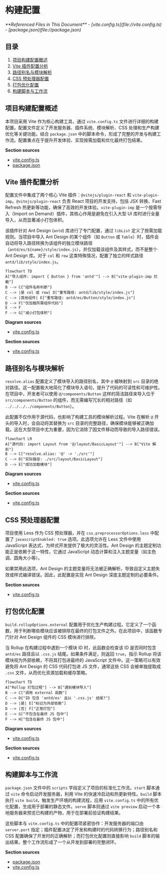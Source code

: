# 构建配置

<cite>
**Referenced Files in This Document**   
- [vite.config.ts](file://vite.config.ts)
- [package.json](file://package.json)
</cite>

## 目录
1. [项目构建配置概述](#项目构建配置概述)
2. [Vite 插件配置分析](#vite-插件配置分析)
3. [路径别名与模块解析](#路径别名与模块解析)
4. [CSS 预处理器配置](#css-预处理器配置)
5. [打包优化配置](#打包优化配置)
6. [构建脚本与工作流](#构建脚本与工作流)

## 项目构建配置概述

本项目采用 Vite 作为核心构建工具，通过 `vite.config.ts` 文件进行详细的构建配置。配置文件定义了开发服务器、插件系统、模块解析、CSS 处理和生产构建优化等关键功能。结合 `package.json` 中的脚本命令，形成了完整的开发与构建工作流。配置重点在于提升开发体验、实现按需加载和优化最终打包结果。

**Section sources**
- [vite.config.ts](file://vite.config.ts#L1-L52)
- [package.json](file://package.json#L1-L60)

## Vite 插件配置分析

配置文件中集成了两个核心 Vite 插件：`@vitejs/plugin-react` 和 `vite-plugin-imp`。`@vitejs/plugin-react` 负责 React 项目的开发支持，包括 JSX 转换、Fast Refresh 热更新等功能，确保了高效的开发体验。`vite-plugin-imp` 是一个按需导入（Import on Demand）插件，其核心作用是避免在引入大型 UI 库时进行全量导入，从而显著减小打包体积。

该插件针对 Ant Design (`antd`) 库进行了专门配置，通过 `libList` 定义了按需加载规则。当项目中导入 Ant Design 的某个组件（如 `Button` 或 `Table`）时，插件会自动将导入路径转换为该组件的独立模块路径（`antd/es/${name}/style/index.js`），并仅加载该组件及其样式，而不是整个 Ant Design 库。对于 `col` 和 `row` 这类特殊情况，配置了独立的样式路径 `antd/lib/style/index.js`。

```mermaid
flowchart TD
A["导入组件: import { Button } from 'antd'"] --> B["vite-plugin-imp 拦截"]
B --> C{"组件名称判断"}
C --> |是 col 或 row| D["重写路径: antd/lib/style/index.js"]
C --> |其他组件| E["重写路径: antd/es/Button/style/index.js"]
D --> F["仅加载所需组件代码"]
E --> F
F --> G["减小打包体积"]
```

**Diagram sources**
- [vite.config.ts](file://vite.config.ts#L8-L18)

**Section sources**
- [vite.config.ts](file://vite.config.ts#L8-L18)

## 路径别名与模块解析

`resolve.alias` 配置定义了模块导入的路径别名，其中 `@` 被映射到 `src` 目录的绝对路径。这一配置极大地简化了模块导入语句，提升了代码的可读性和可维护性。在项目中，开发者可以使用 `@/components/Button` 这样的简洁路径来导入位于 `src/components/Button` 的组件，而无需编写冗长的相对路径（如 `../../../../components/Button`）。

此配置不仅作用于源代码，也影响了构建工具的模块解析过程。Vite 在解析 `@` 开头的导入时，会自动将其替换为 `src` 目录的完整路径，确保模块能够被正确加载。这在大型项目中尤为重要，因为它消除了因文件移动而导致的导入路径错误。

```mermaid
flowchart LR
A["源代码: import Layout from '@/layout/BasicLayout'"] --> B["Vite 解析"]
B --> C["resolve.alias: '@' -> './src'"]
C --> D["实际路径: ./src/layout/BasicLayout"]
D --> E["成功加载模块"]
```

**Diagram sources**
- [vite.config.ts](file://vite.config.ts#L19-L23)

**Section sources**
- [vite.config.ts](file://vite.config.ts#L19-L23)

## CSS 预处理器配置

项目使用 Less 作为 CSS 预处理器，并在 `css.preprocessorOptions.less` 中配置了 `javascriptEnabled: true` 选项。此选项允许在 Less 文件中使用 JavaScript 表达式，为样式开发提供了极大的灵活性。Ant Design 的主题定制功能正是依赖于这一特性，它通过 JavaScript 动态计算和注入主题变量（如主色调、圆角大小等）。

如果禁用此选项，Ant Design 的主题变量将无法被正确解析，导致自定义主题失效或样式编译错误。因此，此配置是实现 Ant Design 深度主题定制的必要条件。

**Section sources**
- [vite.config.ts](file://vite.config.ts#L24-L32)

## 打包优化配置

`build.rollupOptions.external` 配置用于优化生产构建过程。它定义了一个函数，用于判断哪些模块应该被排除在最终的打包文件之外。在此项目中，该函数专门针对 Ant Design 组件的 CSS 模块进行排除。

当 Rollup 在构建过程中遇到一个模块 ID 时，此函数会检查该 ID 是否同时包含 `antd/es` 路径且以 `.css.js` 结尾。如果条件满足，则返回 `true`，指示 Rollup 将该模块视为外部依赖，不将其打包进最终的 JavaScript 文件中。这一策略可以有效避免将 Ant Design 的 CSS 代码打包进 JS 文件，通常这些 CSS 会被单独提取成 `.css` 文件，从而优化资源加载和缓存策略。

```mermaid
flowchart TD
A["Rollup 打包过程"] --> B["遇到模块导入"]
B --> C["调用 external 函数"]
C --> D{"ID 包含 'antd/es' 且以 '.css.js' 结尾?"}
D --> |是| E["标记为外部依赖"]
D --> |否| F["正常打包"]
E --> G["不包含在最终 JS 包中"]
F --> H["包含在最终 JS 包中"]
```

**Diagram sources**
- [vite.config.ts](file://vite.config.ts#L33-L42)

**Section sources**
- [vite.config.ts](file://vite.config.ts#L33-L42)

## 构建脚本与工作流

`package.json` 文件中的 `scripts` 字段定义了项目的标准化工作流。`start` 脚本通过 `vite` 命令启动开发服务器，利用 Vite 的快速冷启动和热更新特性。`build` 脚本执行 `vite build`，触发生产环境的构建流程，应用 `vite.config.ts` 中的所有优化配置，生成用于部署的静态文件。`serve` 脚本则通过 `vite preview` 启动一个本地服务器来预览已构建的产物，用于在部署前验证构建结果。

这些脚本与 `vite.config.ts` 中的配置项紧密协作：开发服务器的端口由 `server.port` 指定；插件配置决定了开发和构建时的代码转换行为；路径别名和 CSS 配置确保了开发时的正确解析；而打包优化配置则直接影响 `build` 脚本的输出结果。整个工作流形成了一个从开发到部署的完整闭环。

**Section sources**
- [package.json](file://package.json#L5-L15)
- [vite.config.ts](file://vite.config.ts#L44-L47)